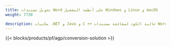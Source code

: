 ```yaml
---
title: تحويل مستندات Word على أنظمة التشغيل Windows و Linux و macOS 
weight: 7730

description: مكتبات .NET و Java و C ++ عالية الكود لمعالجة مستندات Word وتحويلها.
---
```


{{< blocks/products/pf/agp/conversion-solution >}} 